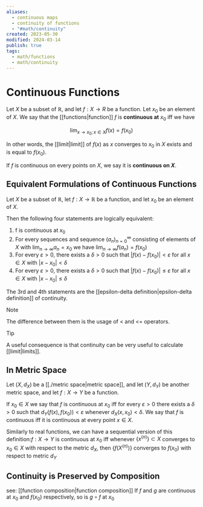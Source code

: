 ```yaml
---
aliases:
  - continuous maps
  - continuity of functions
  - "#math/continuity"
created: 2023-05-30
modified: 2024-03-14
publish: true
tags:
  - math/functions
  - math/continuity
---
```


# Continuous Functions
Let $X$ be a subset of $\mathbb{R}$, and let $f: X \rightarrow R$ be a function. Let $x_0$ be an element of $X$. We say that the [[functions|function]] $f$ is **continuous at** $x_0$ iff we have

$$
\lim _{x \rightarrow x_{0} ; x \in X} f(x)=f\left(x_{0}\right)
$$

In other words, the [[limit|limit]] of $f(x)$ as $x$ converges to $x_0$ in $X$ exists and is equal to $f(x_0)$.

If $f$ is continuous on every points on $X$, we say it is **continuous on $X$**.

## Equivalent Formulations of Continuous Functions
Let $X$ be a subset of $\mathbb{R}$, let $f: X \rightarrow \mathbb{R}$ be a function, and let $x_{0}$ be an element of $X$.

Then the following four statements are logically equivalent:
 1. f is continuous at $x_{0}$
 2. For every sequences and sequence $\left(a_{n}\right)_{n=0}^{\infty}$ consisting of elements of $X$ with $\lim _{n \rightarrow \infty} a_{n}=x_{0}$ we have $\lim _{n \rightarrow \infty} f\left(a_{n}\right)=f\left(x_{0}\right)$
 3. For every $\varepsilon>0$, there exists a $\delta>0$ such that $\left|f(x)-f\left(x_{0}\right)\right|<\varepsilon$ for all $x \in X$ with $\left|x-x_{0}\right|<\delta$
 4. For every $\varepsilon>0$, there exists a $\delta>0$ such that $\left|f(x)-f\left(x_{0}\right)\right| \leq \varepsilon$ for all $x \in X$ with $\left|x-x_{0}\right| \leq \delta$

The 3rd and 4th statements are the [[epsilon-delta definition|epsilon-delta definition]] of continuity.
> [!note]
> The difference between them is the usage of < and <= operators.

> [!tip]
> A useful consequence is that continuity can be very useful to calculate [[limit|limits]].

## In Metric Space
Let $\left(X, d_{X}\right)$ be a [[./metric space|metric space]], and let $\left(Y, d_{Y}\right)$ be another metric space, and let $f: X \rightarrow Y$ be a function.

If $x_{0} \in X$ we say that $f$ is continuous at $x_{0}$ iff for every $\varepsilon>0$ there exists a $\delta>0$ such that $d_{Y}\left(f(x), f\left(x_{0}\right)\right)<\varepsilon$ whenever $d_{X}\left(x, x_{0}\right)<\delta$. We say that $f$ is continuous iff it is continuous at every point $x \in X$.

Similarly to real functions, we can have a sequential version of this definition:$f: X \rightarrow Y$ is continuous at $x_0$ iff whenever $\{ x^{(n)} \} \subset X$ converges to $x_0 \in X$ with respect to the metric $d_X$, then $\{ f(X^{(n)}) \}$ converges to $f(x_0)$ with respect to metric $d_Y$

## Continuity is Preserved by Composition
see: [[function composition|function composition]]
If $f$ and $g$ are continuous at $x_0$ and $f(x_0)$ respectively, so is $g \circ f$ at $x_0$